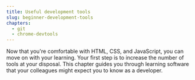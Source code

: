 ```yaml
---
title: Useful development tools
slug: beginner-development-tools
chapters:
  - git
  - chrome-devtools
---
```


Now that you're comfortable with HTML, CSS, and JavaScript, you can move on with
your learning. Your first step is to increase the number of tools at your
disposal. This chapter guides you through learning software that your colleagues
might expect you to know as a developer.